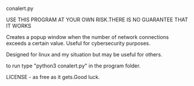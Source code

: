 conalert.py

USE THIS PROGRAM AT YOUR OWN RISK.THERE IS NO GUARANTEE THAT IT WORKS

Creates a popup window when the number of network connections exceeds a certain value. Useful for cybersecurity purposes.

Designed for linux and my situation but may be useful for others.

to run type "python3 conalert.py" in the program folder.


LICENSE - as free as it gets.Good luck.
